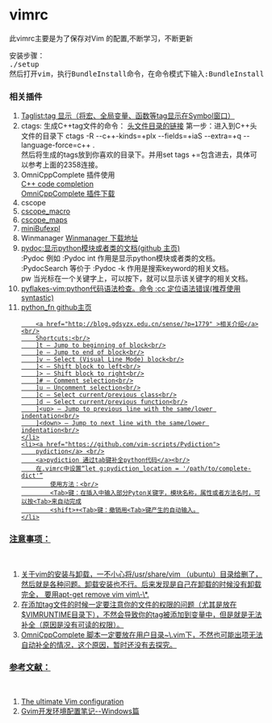 vimrc
=====
此vimrc主要是为了保存对Vim 的配置,不断学习，不断更新
<pre>
安装步骤：
./setup
然后打开vim，执行BundleInstall命令，在命令模式下输入:BundleInstall
</pre>

<h3>相关插件</h3>
<ol>
    <li>
        <a href="http://www.vim.org/scripts/script.php?script_id=273">
        Taglist:tag 显示（将宏、全局变量、函数等tag显示在Symbol窗口）
        </a>
    </li>
    <li>
    ctags:
    生成C++tag文件的命令：
    <a href="http://www.vim.org/scripts/script.php?script_id=2358">头文件目录的链接</a>
    第一步：进入到C++头文件的目录下
    ctags -R --c++-kinds=+plx --fields=+iaS --extra=+q --language-force=c++ . <br/>
    然后将生成的tags放到你喜欢的目录下。并用set tags +=包含进去，具体可以参考上面的2358连接。
    </li>
    <li>
    OmniCppComplete 插件使用<br/>
    <a href="http://vim.wikia.com/wiki/C%2B%2B_code_completion"> C++ code completion</a><br/>
    <a href="http://www.vim.org/scripts/script.php?script_id=1520">OmniCppComplete 插件下载</a>
    </li>
    <li>cscope</li>
    <li><a href="http://www.vim.org/scripts/script.php?script_id=51"> cscope_macro</a></li>
    <li><a href="http://www.vim.org/scripts/script.php?script_id=51"> cscope_maps</a></li>
    <li><a href ="http://www.vim.org/scripts/script.php?script_id=159"> miniBufexpl</a></li>
    <li>
        Winmanager
        <a href ="http://www.vim.org/scripts/script.php?script_id=95">Winmanager 下载地址 </a>
    </li>
    <li><a href="https://github.com/fs111/pydoc.vim">
        pydoc:显示python模块或者类的文档(github 主页)
        </a><br/>
        :Pydoc <keyword>      例如   :Pydoc int     作用是显示python模块或者类的文档。<br/>
        :PydocSearch <keyword>  等价于 :Pydoc -k <keyword>   作用是搜索keyword的相关文档。<br/>
        <leader>pw   当光标在一个关键字上，可以按下，就可以显示该关键字的相关文档。<br/>
    </li>
    <li><a href="https://github.com/kevinw/pyflakes-vim">
        pyflakes-vim:python代码语法检查。命令 :cc  定位语法错误(推荐使用syntastic)
        </a><br/>
    </li>
    <li><a href="https://github.com/Crapworks/python_fn.vim"> python_fn github主页<br/>

        <a href="http://blog.gdsyzx.edu.cn/sense/?p=1779" >相关介绍</a><br/>
        Shortcuts:<br/>
        ]t — Jump to beginning of block<br/>
        ]e — Jump to end of block<br/>
        ]v — Select (Visual Line Mode) block<br/>
        ]< — Shift block to left<br/>
        ]> — Shift block to right<br/>
        ]# — Comment selection<br/>
        ]u — Uncomment selection<br/>
        ]c — Select current/previous class<br/>
        ]d — Select current/previous function<br/>
        ]<up> — Jump to previous line with the same/lower indentation<br/>
        ]<down> — Jump to next line with the same/lower indentation<br/>
    </li>
    <li><a href="https://github.com/vim-scripts/Pydiction">
        pydiction</a> <br/>
        <a>pydiction 通过tab键补全python代码</a><br/>
        在.vimrc中设置“let g:pydiction_location = '/path/to/complete-dict'”
            使用方法：<br/>
            <Tab>键：在插入中输入部分Pyton关键字，模块名称，属性或者方法名时，可以按<Tab>来自动完成
            <shift>+<Tab>键：撤销用<Tab>键产生的自动输入。
    </li>

</ol>
<h3>注意事项：</h3><br/>
    <ol>
    <li>
    关于vim的安装与卸载，一不小心将/usr/share/vim （ubuntu）目录给删了，
然后就是各种问题。卸载安装也不行。后来发现是自己在卸载的时候没有卸载完全，
要用apt-get remove vim vim\-\*. </li>
    <li> 在添加tag文件的时候一定要注意你的文件的权限的问题（尤其是放在$VIMRUNTIME目录下），不然会导致你的tag被添加到变量中，但是就是无法补全（原因是没有可读的权限）。
    </li>
    <li>
    OmniCppComplete 脚本一定要放在用户目录~\.vim下，不然也可能出项无法自动补全的情况，这个原因，暂时还没有去探究。
    </li>
    </ol>

<h3>参考文献：</h3><br/>
<ol>
    <li><a href="http://amix.dk/vim/vimrc.html">
        The ultimate Vim configuration</a></li>
    <li>
    <a href="http://www.cnblogs.com/xiekeli/archive/2012/08/13/2637176.html">
    Gvim开发环境配置笔记--Windows篇</a>
    </li>
</ol>
